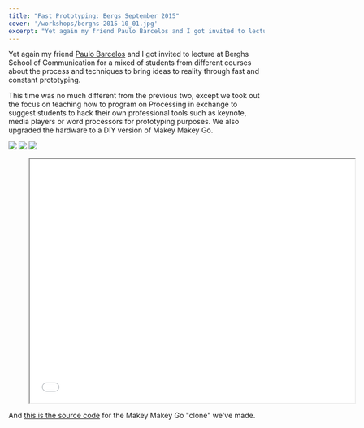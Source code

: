 ```yaml
---
title: "Fast Prototyping: Bergs September 2015"
cover: '/workshops/berghs-2015-10_01.jpg'
excerpt: "Yet again my friend Paulo Barcelos and I got invited to lecture at Berghs School of Communication for a mixed of students from different courses about the process and techniques to bring ideas to reality through fast and constant prototyping."
---
```


Yet again my friend [Paulo Barcelos](https://www.linkedin.com/in/paulobarcelos/) and I got invited to lecture at Berghs School of Communication for a mixed of students from different courses about the process and techniques to bring ideas to reality through fast and constant prototyping.

This time was no much different from the previous two, except we took out the focus on teaching how to program on Processing in exchange to suggest students to hack their own professional tools such as keynote, media players or word processors for prototyping purposes. We also upgraded the hardware to a DIY version of Makey Makey Go.

![](/workshops/berghs-2015-10_01.jpg)
![](/workshops/berghs-2015-10_03.jpg)
![](/workshops/berghs-2015-10_02.jpg)

<div class="video">
    <figure>
        <iframe width="640" height="480" src="//www.youtube.com/embed/vo51YZVkbDc" allowfullscreen></iframe>
    </figure>
</div>

And [this is the source code](https://github.com/murilopolese/DesignitMakeyGo) for the Makey Makey Go "clone" we've made.
